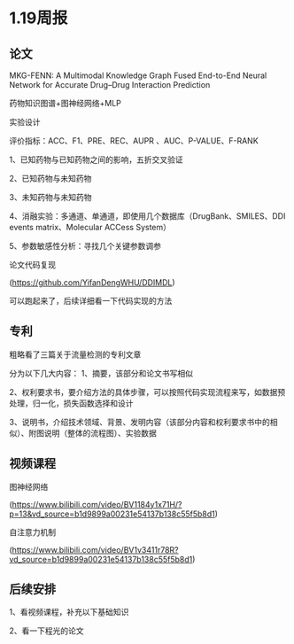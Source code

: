 # 1.19周报

## 论文

MKG-FENN: A Multimodal Knowledge Graph Fused End-to-End Neural Network for Accurate Drug–Drug Interaction Prediction

药物知识图谱+图神经网络+MLP

实验设计

评价指标：ACC、F1、PRE、REC、AUPR 、AUC、P-VALUE、F-RANK

1、已知药物与已知药物之间的影响，五折交叉验证

2、已知药物与未知药物

3、未知药物与未知药物

4、消融实验：多通道、单通道，即使用几个数据库（DrugBank、SMILES、DDI events matrix、Molecular ACCess System）

5、参数敏感性分析：寻找几个关键参数调参



论文代码复现

(https://github.com/YifanDengWHU/DDIMDL)

可以跑起来了，后续详细看一下代码实现的方法



## 专利

粗略看了三篇关于流量检测的专利文章

分为以下几大内容：
1、摘要，该部分和论文书写相似

2、权利要求书，要介绍方法的具体步骤，可以按照代码实现流程来写，如数据预处理，归一化，损失函数选择和设计

3、说明书，介绍技术领域、背景、发明内容（该部分内容和权利要求书中的相似）、附图说明（整体的流程图）、实验数据



## 视频课程

图神经网络

(https://www.bilibili.com/video/BV1184y1x71H/?p=13&vd_source=b1d9899a00231e54137b138c55f5b8d1)

自注意力机制

(https://www.bilibili.com/video/BV1v3411r78R?vd_source=b1d9899a00231e54137b138c55f5b8d1)



## 后续安排

1、看视频课程，补充以下基础知识

2、看一下程光的论文